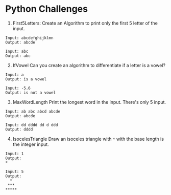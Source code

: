 # Python Challenges

1. First5Letters:
Create an Algorithm to print only the first 5 letter of the input.
```
Input: abcdefghijklmn
Output: abcde

Input: abc
Output: abc
```

2. IfVowel
Can you create an algorithm to differentiate if a letter is a vowel?
```
Input: a
Output: is a vowel

Input: -5.6
Output: is not a vowel
```

3. MaxWordLength
Print the longest word in the input. There's only 5 input.
```
Input: ab abc abcd abcde 
Output: abcde

Input: dd dddd dd d ddd
Output: dddd
```


4. IsocelesTriangle
Draw an isoceles triangle with ` * ` with the base length is the integer input.
```
Input: 1
Output: 
*

Input: 5
Output: 
  *
 ***
*****
```
